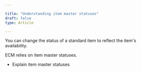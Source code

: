 ```yaml
---

title: "Understanding item master statuses"
draft: false
type: Article

---
```


You can change the status of a standard item to reflect the item's availability.

ECM relies on item master statuses.

- Explain item master statuses

​